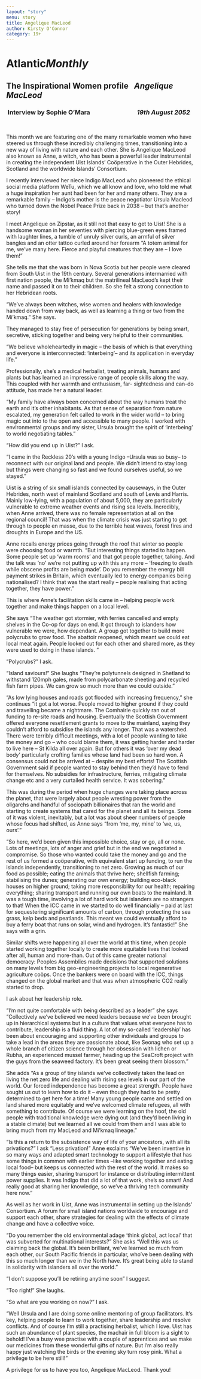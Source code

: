 ```yaml
---
layout: "story"
menu: story
title: Angelique MacLeod
author: Kirsty O'Connor
category: 19+
---
```


# Atlantic***Monthly***

## The Inspirational Women profile  &nbsp; ***Angelique MacLeod***

###  Interview by Sophie O’Mara  &emsp; &emsp; &emsp; &emsp; &emsp; &emsp; ***19th August 2052***

&nbsp;

This month we are featuring one of the many remarkable women who have steered us through
these incredibly challenging times, transitioning into a new way of living with nature and
each other. She is Angelique MacLeod also known as Anne, a witch, who has been a
powerful leader instrumental in creating the independent Uist Islands’ Coöperative in the Outer
Hebrides, Scotland and the worldwide Islands’ Consortium.

I recently interviewed her niece Indigo MacLeod who pioneered the ethical social media platform
WeTu, which we all know and love, who told me what a huge inspiration her aunt had been for her
and many others. They are a remarkable family – Indigo’s mother is the peace negotiator Ursula
Macleod who turned down the Nobel Peace Prize back in 2038 – but that’s another story!

I meet Angelique on Zipstar, as it still not that easy to get to Uist! She is a handsome woman in her
seventies with piercing blue-green eyes framed with laughter lines, a tumble of unruly silver curls,
an armful of silver bangles and an otter tattoo curled around her forearm “A totem animal for me,
we’ve many here. Fierce and playful creatures that they are – I love them!”

She tells me that she was born in Nova Scotia but her people were cleared from South Uist in the
19th century. Several generations intermarried with first nation people, the Mi’kmaq but the
matrilineal MacLeod’s kept their name and passed it on to their children. So she felt a strong
connection to her Hebridean roots.

“We’ve always been witches, wise women and healers with knowledge handed down from way
back, as well as learning a thing or two from the Mi’kmaq.” She says.

They managed to stay free of persecution for generations by being smart, secretive, sticking
together and being very helpful to their communities.

“We believe wholeheartedly in magic – the basis of which is that everything and everyone is interconnected: ‘interbeing’– and its application in everyday life.” 

Professionally, she’s a medical herbalist, treating animals, humans and plants but has learned an impressive range of people skills along the way. This coupled with her warmth and enthusiasm, far- sightedness and can-do attitude, has made her a natural leader.

“My family have always been concerned about the way humans treat the earth and it’s other
inhabitants. As that sense of separation from nature escalated, my generation felt called to work in
the wider world – to bring magic out into to the open and accessible to many people. I worked with
environmental groups and my sister, Ursula brought the spirit of ‘interbeing’ to world negotiating
tables.”

“How did you end up in Uist?” I ask.

“I came in the Reckless 20’s with a young Indigo –Ursula was so busy– to reconnect with our
original land and people. We didn’t intend to stay long but things were changing so fast and we
found ourselves useful, so we stayed.”

Uist is a string of six small islands connected by causeways, in the Outer Hebrides, north west of
mainland Scotland and south of Lewis and Harris. Mainly low-lying, with a population of about
5,000, they are particularly vulnerable to extreme weather events and rising sea levels. Incredibly,
when Anne arrived, there was no female representation at all on the regional council! That was
when the climate crisis was just starting to get through to people en masse, due to the terrible heat
waves, forest fires and droughts in Europe and the US.

Anne recalls energy prices going through the roof that winter so people were choosing food or
warmth. “But interesting things started to happen. Some people set up ‘warm rooms’ and that got
people together, talking. And the talk was ‘no’ we’re not putting up with this any more – ‘freezing
to death while obscene profits are being made’. Do you remember the energy bill payment strikes in
Britain, which eventually led to energy companies being nationalised? I think that was the start
really – people realising that acting together, they have power.”

This is where Anne’s facilitation skills came in – helping people work together and make things
happen on a local level.

She says “The weather got stormier, with ferries cancelled and empty shelves in the Co-op for days
on end. It got through to islanders how vulnerable we were, how dependant. A group got together to
build more polycrubs to grow food. The abattoir reopened, which meant we could eat local meat
again. People looked out for each other and shared more, as they were used to doing in these
islands. “

“Polycrubs?” I ask.

“Island saviours!” She laughs “They’re polytunnels designed in Shetland to withstand 120mph
gales, made from polycarbonate sheeting and recycled fish farm pipes. We can grow so much more
than we could outside.”

“As low lying houses and roads got flooded with increasing frequency,” she continues “it got a lot
worse. People moved to higher ground if they could and travelling became a nightmare. The
Comhairle quickly ran out of funding to re-site roads and housing. Eventually the Scottish
Government offered everyone resettlement grants to move to the mainland, saying they couldn’t
afford to subsidise the islands any longer. That was a watershed. There were terribly difficult
meetings, with a lot of people wanting to take the money and go – who could blame them, it was
getting harder and harder to live here – St Kilda all over again. But for others it was ‘over my dead
body’ particularly crofting families whose land had been so hard won. A consensus could not be
arrived at – despite my best efforts! The Scottish Government said if people wanted to stay behind
then they’d have to fend for themselves. No subsidies for infrastructure, ferries, mitigating climate
change etc and a very curtailed health service. It was sobering.”


This was during the period when huge changes were taking place across the planet, that were
largely about people wresting power from the oligarchs and handful of sociopath billionaires that
ran the world and starting to create systems that cared for the planet and all its beings. Some of it
was violent, inevitably, but a lot was about sheer numbers of people whose focus had shifted, as
Anne says “from ‘me, my, mine’ to ‘we, us, ours’.”

“So here, we’d been given this impossible choice, stay or go, all or none. Lots of meetings, lots of
anger and grief but in the end we negotiated a compromise. So those who wanted could take the
money and go and the rest of us formed a coöperative, with equivalent start up funding, to run the
islands independently, transitioning to net zero. Growing as much of our food as possible; eating the
animals that thrive here; shellfish farming; stabilising the dunes; generating our own energy;
building eco-black houses on higher ground; taking more responsibility for our health; repairing
everything; sharing transport and running our own boats to the mainland. It was a tough time,
involving a lot of hard work but islanders are no strangers to that! When the ICC came in we started
to do well financially – paid at last for sequestering significant amounts of carbon, through
protecting the sea grass, kelp beds and peatlands. This meant we could eventually afford to buy a
ferry boat that runs on solar, wind and hydrogen. It’s fantastic!” She says with a grin.

Similar shifts were happening all over the world at this time, when people started working together
locally to create more equitable lives that looked after all, human and more-than. Out of this came
greater national democracy: Peoples Assemblies made decisions that supported solutions on many
levels from big geo-engineering projects to local regenerative agriculture coöps. Once the bankers
were on board with the ICC, things changed on the global market and that was when atmospheric
CO2 really started to drop.

I ask about her leadership role.

“I’m not quite comfortable with being described as a leader” she says “Collectively we’ve believed
we need leaders because we’ve been brought up in hierarchical systems but in a culture that values
what everyone has to contribute, leadership is a fluid thing. A lot of my so-called ‘leadership’ has
been about encouraging and supporting other individuals and groups to take a lead in the areas they
are passionate about, like Seonag who set up a whole branch of citizen science through her
obsession with lichen or Rubha, an experienced mussel farmer, heading up the SeaCroft project
with the guys from the seaweed factory. It’s been great seeing them blossom.”

She adds “As a group of tiny islands we’ve collectively taken the lead on living the net zero life and
dealing with rising sea levels in our part of the world. Our forced independence has become a great
strength. People have sought us out to learn how to do it – even though they had to be pretty
determined to get here for a time! Many young people came and settled on land shared more
equitably and we’ve welcomed climate refugees, all with something to contribute. Of course we
were learning on the hoof, the old people with traditional knowledge were dying out (and they’d
been living in a stable climate) but we learned all we could from them and I was able to bring much
from my MacLeod and Mi’kmaq lineage.”

“Is this a return to the subsistence way of life of your ancestors, with all its privations?” I ask
“Less privation!” Anne exclaims “We’ve been inventive in so many ways and adapted smart
technology to support a lifestyle that has some things in common with earlier times –like working together and eating local food– but keeps us connected with the rest of the world. It makes so many
things easier, sharing transport for instance or distributing intermittent power supplies. It was Indigo
that did a lot of that work, she’s so smart! And really good at sharing her knowledge, so we’ve a
thriving tech community here now.”

As well as her work in Uist, Anne was instrumental in setting up the Islands’ Consortium. A forum
for small island nations worldwide to encourage and support each other, share strategies for dealing
with the effects of climate change and have a collective voice.

“Do you remember the old environmental adage ‘think global, act local’ that was subverted for
multinational interests?” She asks “Well this was us claiming back the global. It’s been brilliant,
we’ve learned so much from each other, our South Pacific friends in particular, who’ve been dealing
with this so much longer than we in the North have. It’s great being able to stand in solidarity with
islanders all over the world.”

“I don’t suppose you’ll be retiring anytime soon” I suggest.

“Too right!” She laughs.

“So what are you working on now?” I ask.

“Well Ursula and I are doing some online mentoring of group facilitators. It’s key, helping people to
learn to work together, share leadership and resolve conflicts. And of course I’m still a practising
herbalist, which I love. Uist has such an abundance of plant species, the machair in full bloom is a
sight to behold! I’ve a busy wee practise with a couple of apprentices and we make our medicines
from these wonderful gifts of nature. But I’m also really happy just watching the birds or the
evening sky turn rosy pink. What a privilege to be here still!”

A privilege for us to have you too, Angelique MacLeod. Thank you!
